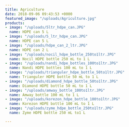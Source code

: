 ```yaml
---
title: Agriculture
date: 2018-09-06 09:43:53 +0000
featured_image: "/uploads/Agriculture.jpg"
products:
- image: "/uploads/5ltr_hdpe_can.JPG"
  name: HDPE can 5 L
- image: "/uploads/5_ltr_hdpe_can.JPG"
  name: HDPE can 5 L
- image: "/uploads/hdpe_can_2_ltr.JPG"
  name: HDPE can 2 L
- image: "/uploads/nocil_hdpe_bottle_250to1ltr.JPG"
  name: Nocil HDPE bottle 250 mL to 1 L
- image: "/uploads/nandi_hdpe_bottles_100to1ltr.JPG"
  name: Nandi HDPE bottles 100 mL to 1 L
- image: "/uploads/trianguler_hdpe_bottle_50to1ltr.JPG"
  name: Trianguler HDPE bottle 50 mL to 1 L
- image: "/uploads/diamond_hdpe_bottle_50to1ltr.JPG"
  name: Diamond HDPE bottle 50 mL to 1 L
- image: "/uploads/amway_bottle_100to1ltr.JPG"
  name: Amway bottle 100 mL to 1 L
- image: "/uploads/korezon_hdpe_bottle_100to1ltr.JPG"
  name: Korezon HDPE bottle 100 mL to 1 L
- image: "/uploads/zyme_hdpe_bottle_250to1ltr.JPG"
  name: Zyme HDPE bottle 250 mL to1 L

---
```

